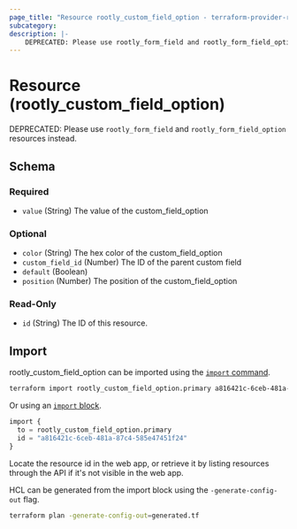 ```yaml
---
page_title: "Resource rootly_custom_field_option - terraform-provider-rootly"
subcategory:
description: |-
    DEPRECATED: Please use rootly_form_field and rootly_form_field_option resources instead.
---
```


# Resource (rootly_custom_field_option)

DEPRECATED: Please use `rootly_form_field` and `rootly_form_field_option` resources instead.



<!-- schema generated by tfplugindocs -->
## Schema

### Required

- `value` (String) The value of the custom_field_option

### Optional

- `color` (String) The hex color of the custom_field_option
- `custom_field_id` (Number) The ID of the parent custom field
- `default` (Boolean)
- `position` (Number) The position of the custom_field_option

### Read-Only

- `id` (String) The ID of this resource.

## Import

rootly_custom_field_option can be imported using the [`import` command](https://developer.hashicorp.com/terraform/cli/commands/import).

```sh
terraform import rootly_custom_field_option.primary a816421c-6ceb-481a-87c4-585e47451f24
```

Or using an [`import` block](https://developer.hashicorp.com/terraform/language/import).

```terraform
import {
  to = rootly_custom_field_option.primary
  id = "a816421c-6ceb-481a-87c4-585e47451f24"
}
```

Locate the resource id in the web app, or retrieve it by listing resources through the API if it's not visible in the web app.

HCL can be generated from the import block using the `-generate-config-out` flag.

```sh
terraform plan -generate-config-out=generated.tf
```
